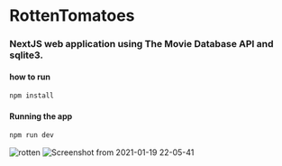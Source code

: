 # RottenTomatoes

### NextJS web application using The Movie Database API and sqlite3.

#### how to run 

```Bash
npm install
```

#### Running the app
```bash
npm run dev
```

![rotten](https://user-images.githubusercontent.com/71257149/105094907-3d54bf80-5aa5-11eb-8431-f321e54e596e.png)
![Screenshot from 2021-01-19 22-05-41](https://user-images.githubusercontent.com/71257149/105095029-68d7aa00-5aa5-11eb-86ea-893f5ce61c17.png)
